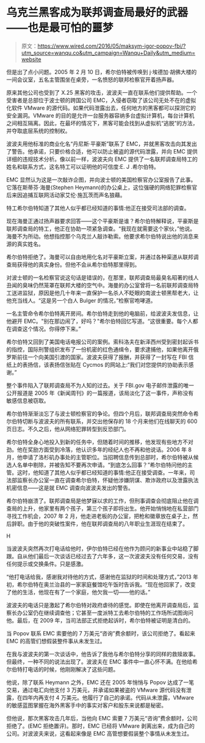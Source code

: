 # 乌克兰黑客成为联邦调查局最好的武器——也是最可怕的噩梦

> 原文：<https://www.wired.com/2016/05/maksym-igor-popov-fbi/?utm_source=wanqu.co&utm_campaign=Wanqu+Daily&utm_medium=website>

但是出了点小问题。2005 年 2 月 10 日，希尔伯特被传唤到 j·埃德加·胡佛大楼的一间会议室，五名主管围坐在桌旁，一名愤怒的联邦检察官开着扬声器。

原来其他公司也受到了 X.25 黑客的攻击，波波夫一直在联系他们提供帮助。一个受害者是总部位于波士顿的跨国公司 EMC，入侵者窃取了该公司无处不在的虚拟化软件 VMware 的源代码。如果代码泄露出去，任何地方的黑客都可以探测它的安全漏洞。VMware 的目的是允许一台服务器容纳多台虚拟计算机，每台计算机之间相互隔离。因此，在最坏的情况下，黑客可能会找到从虚拟机“逃脱”的方法，并夺取底层系统的控制权。

波波夫用他标准的商业化名“丹尼斯·平豪斯”联系了 EMC，并就黑客攻击向其发出了警告。他承诺，只要价格合适，他可以防止被盗的源代码泄露，并向 EMC 提供详细的违规技术分析。像以前一样，波波夫向 EMC 提供了一名联邦调查局特工的姓名和联系方式，这名特工可以证明他的可信度:E. J .希尔伯特。

EMC 显然认为这是一次敲诈企图，并向波士顿的美国检察官办公室报告了此事。它落在斯蒂芬·海曼(Stephen Heymann)的办公桌上，这位强硬的网络犯罪检察官后来因追捕互联网活动家艾伦·施瓦茨而声名狼藉。

特工希尔伯特知道了其他人似乎都已经知道的事情:他正在接受司法部的调查。

现在海曼正通过扬声器要求回答——这个平豪斯是谁？希尔伯特解释说，平豪斯是联邦调查局的特工，他正在协助一项紧急调查。“我现在就需要这个家伙，”他说。海曼不为所动。他想指控那个乌克兰人敲诈勒索。他要求希尔伯特说出他的消息来源的真实姓名。

希尔伯特拒绝了。海曼可以自由地用化名对平豪斯立案，并通过各种渠道从联邦调查局获得他的真实身份。但他不会从希尔伯特那里得到。

对波士顿的一名检察官说这句话是错误的，在那里，联邦调查局最臭名昭著的线人丑闻的臭味仍然笼罩在联邦大楼的空气中。海曼的办公室曾将一名前联邦调查局特工送进监狱，原因是他几十年来一直保护一名杀人不眨眼的南波士顿黑帮老大，让他充当线人。“这是另一个白人 Bulger 的情况，”检察官咆哮道。

一名主管命令希尔伯特离开房间。希尔伯特走到他的电脑前，给波波夫发信息，让他避开 EMC。"别在那边闹了，好吗？"希尔伯特回忆写道。“这很重要。每个人都在调查这个情况。你得停下来。”

希尔伯特又回到了美国电话电报公司的案例。索科洛夫在新泽西州受到密封起诉书的指控，国际刑警组织发布了一份机密的红色通缉令，要求逮捕他，如果他离开俄罗斯前往一个向美国引渡的国家。波波夫获得了报酬，并获得了一封写在 FBI 信纸上的表扬信，该表扬信张贴在 Cycmos 的网站上:“我们对您提供的协助表示感谢。”

整个事件陷入了联邦调查局不为人知的过去。关于 FBI.gov 电子邮件泄露的唯一公开报道是 2005 年《新闻周刊》的一篇报道，该局淡化了这一事件，声称没有敏感信息被窃取。

希尔伯特渐渐淡忘了与波士顿检察官的争论。但四个月后，联邦调查局突然命令希尔伯特切断与波波夫的所有联系，并交出他保存的 18 个月来他们在线聊天的 600 页日志。不久之后，他从网络犯罪转型到反恐部门。

希尔伯特全身心地投入到新的任务中，但随着时间的推移，他发现有些地方不对劲。他在奖励方面受到冷落，他认识多年的经纪人也不再和他说话。2006 年 8 月，他申请了洛杉矶办事处的主管职位。当招聘信息传到总部时，希尔伯特被从候选人名单中剔除，并被告知不要再次申请。“到底怎么回事？”希尔伯特问他的主管。这时，他知道了其他人似乎都已经知道的事情:他正在接受调查。一年来，司法部监察长办公室一直在调查希尔伯特，怀疑他涉嫌阴谋、欺诈政府以及泄露执法机密信息——这是就 EMC 调查向波波夫发出的警告。

希尔伯特崩溃了。联邦调查局是他梦寐以求的工作，但刑事调查会彻底阻止他在调查局的上升，他家里有两个孩子，第三个孩子即将出生。他开始悄悄地在私营部门寻找工作机会，2007 年 2 月，他走进老板的办公室，把枪和徽章放在桌子上，然后辞职。由于他的突破性案件，他在联邦调查局的八年职业生涯现在结束了。

H

当波波夫突然再次打电话给他时，伊尔伯特已经在他作为顾问的新事业中站稳了脚跟。自从他们最后一次谈话已经过去了六年多，这一次波波夫没有任何交易，没有任何提示或交换条件。只是感激。

“他打电话给我，感谢我对待他的方式，感谢他在监狱的时间和处理方式，”2013 年初，希尔伯特在奥兰治县的一家家庭餐馆吃午饭时告诉我。“现在他回家了，改变了他的生活，他现在有了一个家庭，他欠我一切——他的话。”

波波夫的电话只是激起了希尔伯特对政府虐待的感觉。即使在他离开调查局后，监察长办公室仍在继续调查他；它甚至一度派特工去希尔伯特的工作场所试图询问他。最后，在 2009 年，当司法部正式拒绝起诉时，希尔伯特被证明是清白的。

当 Popov 联系 EMC 索要他的 7 万美元“咨询”费余额时，该公司拒绝了。看起来 EMC 的高管们想假装整件事从未发生过。

在我与波波夫的第一次谈话中，他告诉了我他与希尔伯特分享的同样的救赎故事。但最终，一种不同的说法出现了。波波夫在 EMC 事件中一直心怀不满。在他给希尔伯特打电话的时候，他刚刚解决了这些问题。

他说，除了联系 Heymann 之外，EMC 还在 2005 年悄悄与 Popov 达成了一笔交易，通过电汇向他支付 3 万美元，并承诺如果被盗的 VMware 源代码没有泄露，在四年内再支付 4 万美元。他履行了自己的承诺。代码从未泄露，VMware 的敏感蓝图掌握在海外黑客手中的事实对客户和股东来说都是秘密。

但他说，那次黑客攻击几年后，当他向 EMC 索要 7 万美元“咨询”费余额时，公司拒绝了。(EMC 拒绝置评)。那时，EMC 已经将 VMware 剥离出来，成为自己的公司。对波波夫来说，这看起来像是 EMC 高管想要假装整个事情从未发生过。